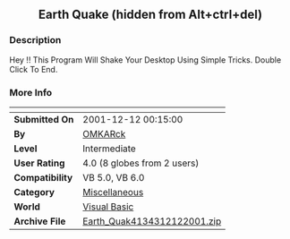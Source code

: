 ﻿<div align="center">

## Earth Quake \(hidden from Alt\+ctrl\+del\)


</div>

### Description

Hey !! This Program Will Shake Your Desktop Using Simple Tricks. Double Click To End.
 
### More Info
 


<span>             |<span>
---                |---
**Submitted On**   |2001-12-12 00:15:00
**By**             |[OMKARck](https://github.com/Planet-Source-Code/PSCIndex/blob/master/ByAuthor/omkarck.md)
**Level**          |Intermediate
**User Rating**    |4.0 (8 globes from 2 users)
**Compatibility**  |VB 5\.0, VB 6\.0
**Category**       |[Miscellaneous](https://github.com/Planet-Source-Code/PSCIndex/blob/master/ByCategory/miscellaneous__1-1.md)
**World**          |[Visual Basic](https://github.com/Planet-Source-Code/PSCIndex/blob/master/ByWorld/visual-basic.md)
**Archive File**   |[Earth\_Quak4134312122001\.zip](https://github.com/Planet-Source-Code/omkarck-earth-quake-hidden-from-alt-ctrl-del__1-29690/archive/master.zip)








